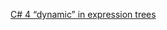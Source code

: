 [C# 4 “dynamic” in expression trees](http://stackoverflow.com/questions/3562088/c-sharp-4-dynamic-in-expression-trees)

